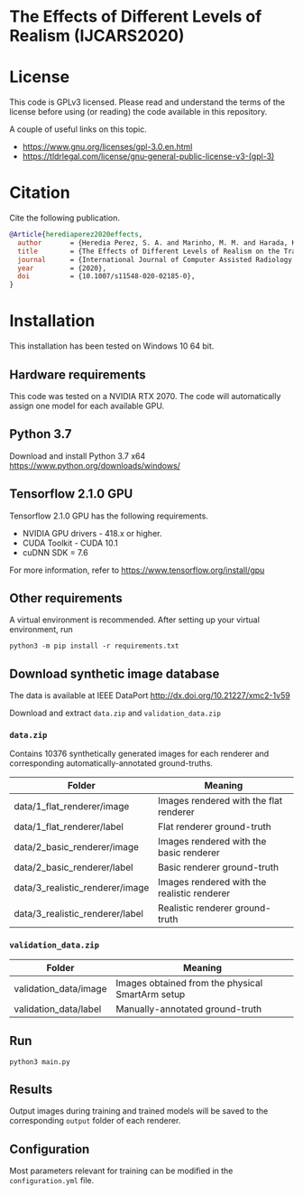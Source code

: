 # The Effects of Different Levels of Realism (IJCARS2020)

# License
This code is GPLv3 licensed. Please read and understand the terms of the license before using (or reading) the code available in this repository.
 
A couple of useful links on this topic.
- https://www.gnu.org/licenses/gpl-3.0.en.html
- https://tldrlegal.com/license/gnu-general-public-license-v3-(gpl-3)

# Citation
Cite the following publication.
```bibtex
@Article{herediaperez2020effects,
  author       = {Heredia Perez, S. A. and Marinho, M. M. and Harada, K. and Mitsuishi, Mamoru},
  title        = {The Effects of Different Levels of Realism on the Training of CNNs with only Synthetic Images for the Semantic Segmentation of Robotic Instruments in a Head Phantom},
  journal      = {International Journal of Computer Assisted Radiology and Surgery (IJCARS)},
  year         = {2020},
  doi          = {10.1007/s11548-020-02185-0},
}
```
# Installation
This installation has been tested on Windows 10 64 bit.

## Hardware requirements
This code was tested on a NVIDIA RTX 2070. The code will automatically assign one model for each available GPU.

## Python 3.7 
Download and install Python 3.7 x64
https://www.python.org/downloads/windows/

## Tensorflow 2.1.0 GPU
Tensorflow 2.1.0 GPU has the following requirements.
- NVIDIA GPU drivers - 418.x or higher.
- CUDA Toolkit - CUDA 10.1
- cuDNN SDK = 7.6

For more information, refer to
https://www.tensorflow.org/install/gpu

## Other requirements
A virtual environment is recommended. After setting up your virtual environment, run
```shell script
python3 -m pip install -r requirements.txt
```

## Download synthetic image database
The data is available at IEEE DataPort
http://dx.doi.org/10.21227/xmc2-1v59

Download and extract `data.zip` and `validation_data.zip`

### `data.zip`
Contains 10376 synthetically generated images for each renderer and corresponding automatically-annotated ground-truths. 

|Folder|Meaning|
|---|---|
|data/1_flat_renderer/image|Images rendered with the flat renderer|
|data/1_flat_renderer/label|Flat renderer ground-truth|
|data/2_basic_renderer/image|Images rendered with the basic renderer|
|data/2_basic_renderer/label|Basic renderer ground-truth|
|data/3_realistic_renderer/image|Images rendered with the realistic renderer|
|data/3_realistic_renderer/label|Realistic renderer ground-truth|

### `validation_data.zip`
|Folder|Meaning|
|---|---|
|validation_data/image|Images obtained from the physical SmartArm setup|
|validation_data/label|Manually-annotated ground-truth|


## Run 
```shell script
python3 main.py
```

## Results
Output images during training and trained models will be saved to the corresponding `output` folder of each renderer.

## Configuration
Most parameters relevant for training can be modified in the `configuration.yml` file. 
